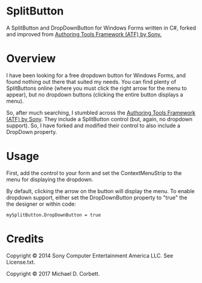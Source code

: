 # SplitButton
A SplitButton and DropDownButton for Windows Forms written in C#, forked and improved from [Authoring Tools Framework (ATF) by Sony.](https://github.com/SonyWWS/ATF)

Overview
========
I have been looking for a free dropdown button for Windows Forms, and found nothing out there that suited my needs. You can find plenty of SplitButtons online (where you must click the right arrow for the menu to appear), but no dropdown buttons (clicking the entire button displays a menu).

So, after much searching, I stumbled across the [Authoring Tools Framework (ATF) by Sony](https://github.com/SonyWWS/ATF). They include a SplitButton control (but, again, no dropdown support). So, I have forked and modified their control to also include a DropDown property.

Usage
=====

First, add the control to your form and set the ContextMenuStrip to the menu for displaying the dropdown.

By default, clicking the arrow on the button will display the menu. To enable dropdown support, either set the DropDownButton property to "true" the the designer or within code:
    
    mySplitButton.DropDownButton = true

Credits
=======
Copyright © 2014 Sony Computer Entertainment America LLC. See License.txt.

Copyright © 2017 Michael D. Corbett.
